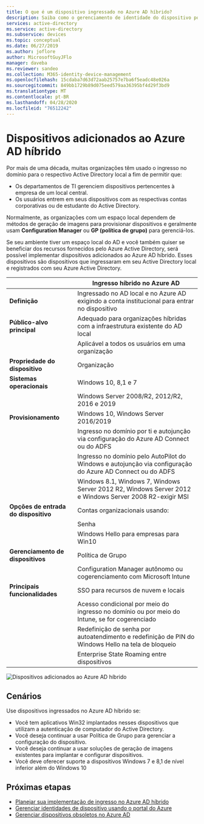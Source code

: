 ```yaml
---
title: O que é um dispositivo ingressado no Azure AD híbrido?
description: Saiba como o gerenciamento de identidade do dispositivo pode ajudar você a gerenciar dispositivos que estão acessando os recursos em seu ambiente.
services: active-directory
ms.service: active-directory
ms.subservice: devices
ms.topic: conceptual
ms.date: 06/27/2019
ms.author: joflore
author: MicrosoftGuyJFlo
manager: daveba
ms.reviewer: sandeo
ms.collection: M365-identity-device-management
ms.openlocfilehash: 15cdaba7d63d72aab25757e7ba6f5eadc48e026a
ms.sourcegitcommit: 849bb1729b89d075eed579aa36395bf4d29f3bd9
ms.translationtype: MT
ms.contentlocale: pt-BR
ms.lasthandoff: 04/28/2020
ms.locfileid: "76512242"
---
```

# <a name="hybrid-azure-ad-joined-devices"></a>Dispositivos adicionados ao Azure AD híbrido

Por mais de uma década, muitas organizações têm usado o ingresso no domínio para o respectivo Active Directory local a fim de permitir que:

- Os departamentos de TI gerenciem dispositivos pertencentes à empresa de um local central.
- Os usuários entrem em seus dispositivos com as respectivas contas corporativas ou de estudante do Active Directory.

Normalmente, as organizações com um espaço local dependem de métodos de geração de imagens para provisionar dispositivos e geralmente usam **Configuration Manager** ou **GP (política de grupo)** para gerenciá-los.

Se seu ambiente tiver um espaço local do AD e você também quiser se beneficiar dos recursos fornecidos pelo Azure Active Directory, será possível implementar dispositivos adicionados ao Azure AD híbrido. Esses dispositivos são dispositivos que ingressaram em seu Active Directory local e registrados com seu Azure Active Directory.

|   | Ingresso híbrido no Azure AD |
| --- | --- |
| **Definição** | Ingressado no AD local e no Azure AD exigindo a conta institucional para entrar no dispositivo |
| **Público-alvo principal** | Adequado para organizações híbridas com a infraestrutura existente do AD local |
|   | Aplicável a todos os usuários em uma organização |
| **Propriedade do dispositivo** | Organização |
| **Sistemas operacionais** | Windows 10, 8,1 e 7 |
|   | Windows Server 2008/R2, 2012/R2, 2016 e 2019 |
| **Provisionamento** | Windows 10, Windows Server 2016/2019 |
|   | Ingresso no domínio por ti e autojunção via configuração do Azure AD Connect ou do ADFS |
|   | Ingresso no domínio pelo AutoPilot do Windows e autojunção via configuração do Azure AD Connect ou do ADFS |
|   | Windows 8.1, Windows 7, Windows Server 2012 R2, Windows Server 2012 e Windows Server 2008 R2-exigir MSI |
| **Opções de entrada do dispositivo** | Contas organizacionais usando: |
|   | Senha |
|   | Windows Hello para empresas para Win10 |
| **Gerenciamento de dispositivos** | Política de Grupo |
|   | Configuration Manager autônomo ou cogerenciamento com Microsoft Intune |
| **Principais funcionalidades** | SSO para recursos de nuvem e locais |
|   | Acesso condicional por meio do ingresso no domínio ou por meio do Intune, se for cogerenciado |
|   | Redefinição de senha por autoatendimento e redefinição de PIN do Windows Hello na tela de bloqueio |
|   | Enterprise State Roaming entre dispositivos |

![Dispositivos adicionados ao Azure AD híbrido](./media/concept-azure-ad-join-hybrid/azure-ad-hybrid-joined-device.png)

## <a name="scenarios"></a>Cenários

Use dispositivos ingressados no Azure AD híbrido se:

- Você tem aplicativos Win32 implantados nesses dispositivos que utilizam a autenticação de computador do Active Directory.
- Você deseja continuar a usar Política de Grupo para gerenciar a configuração do dispositivo.
- Você deseja continuar a usar soluções de geração de imagens existentes para implantar e configurar dispositivos.
- Você deve oferecer suporte a dispositivos Windows 7 e 8,1 de nível inferior além do Windows 10

## <a name="next-steps"></a>Próximas etapas

- [Planejar sua implementação de ingresso no Azure AD híbrido](hybrid-azuread-join-plan.md)
- [Gerenciar identidades de dispositivo usando o portal do Azure](device-management-azure-portal.md)
- [Gerenciar dispositivos obsoletos no Azure AD](manage-stale-devices.md)
